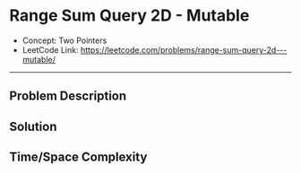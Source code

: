 # Range Sum Query 2D - Mutable

- Concept: Two Pointers
- LeetCode Link: https://leetcode.com/problems/range-sum-query-2d---mutable/

---

## Problem Description

## Solution

## Time/Space Complexity

